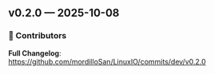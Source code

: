 ## v0.2.0 — 2025-10-08

### 👥 Contributors



**Full Changelog**: https://github.com/mordilloSan/LinuxIO/commits/dev/v0.2.0

